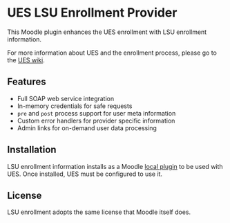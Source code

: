 # UES LSU Enrollment Provider

This Moodle plugin enhances the UES enrollment with LSU enrollment
information.

For more information about UES and the enrollment process, please go to the
[UES wiki][ues].

[ues]: https://github.com/lsuits/ues/wiki

## Features

- Full SOAP web service integration
- In-memory credentials for safe requests
- `pre` and `post` process support for user meta information
- Custom error handlers for provider specific information
- Admin links for on-demand user data processing

## Installation

LSU enrollment information installs as a Moodle [local plugin][local] to be
used with UES. Once installed, UES must be configured to use it.

[local]: http://docs.moodle.org/dev/Local_plugins

## License

LSU enrollment adopts the same license that Moodle itself does.
